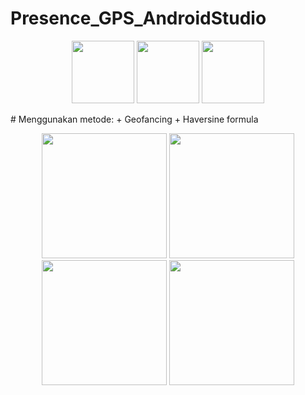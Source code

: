 # Presence_GPS_AndroidStudio
<p align="center">
 <img src="https://user-images.githubusercontent.com/52531952/103861227-ab85a380-50ef-11eb-83a9-eea00748db1b.png" width="100px">
 <img src="https://user-images.githubusercontent.com/52531952/103861233-acb6d080-50ef-11eb-96cf-3a291519494c.png" width="100px">
 <img src="https://user-images.githubusercontent.com/52531952/103861236-ade7fd80-50ef-11eb-9119-3e636e684651.png" width="100px">
</p>
# Menggunakan metode:
 + Geofancing
 + Haversine formula
<p align="center">
 <img src="https://user-images.githubusercontent.com/52531952/103862479-c78a4480-50f1-11eb-8522-a7bb8752c132.png" width="200px">
 <img src="https://user-images.githubusercontent.com/52531952/103862486-c8bb7180-50f1-11eb-8911-b6293747ab53.png" width="200px">
 <img src="https://user-images.githubusercontent.com/52531952/103862489-c9ec9e80-50f1-11eb-8a26-a25654dc848d.png" width="200px">
 <img src="https://user-images.githubusercontent.com/52531952/103862495-cb1dcb80-50f1-11eb-9da9-d92523fe38e1.png" width="200px">
</p>
